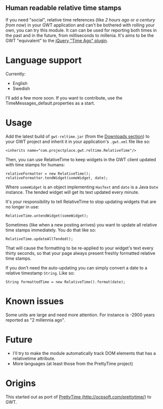 Human readable relative time stamps
-----------------------------------

If you need "social", relative time references (like *2 hours ago* or *a century from now*) in your GWT application and can't be bothered with rolling your own, you can try this module. It can can be used for reporting both times in the past and in the future, from milliseconds to millenia. It's aims to be the GWT "equivalent" to the [jQuery "Time Ago" plugin][2].

Language support
================

Currently:

 - English
 - Swedish

I'll add a few more soon. If you want to contribute, use the TimeMessages_default.properties as a start.

Usage
=====

Add the latest build of `gwt-reltime.jar` (from the [Downloads section][3]) to your GWT project and inherit it in your application's `.gwt.xml` file like so:

    <inherits name="com.projectplace.gwt.reltime.RelativeTime"/>

Then, you can use RelativeTime to keep widgets in the GWT client updated with time stamps for humans:

    relativeFormatter = new RelativeTime();
    relativeFormatter.tendWidget(someWidget, date);

Where `someWidget` is an object implementing `HasText` and `date` is a Java `Date` instance. The tended widget will get its text updated every minute.

It's your responsibility to tell RelativeTime to stop updating widgets that are no longer in use:

    RelativeTime.untendWidget(someWidget);

Sometimes (like when a new posting  arrives) you want to update all relative time stamps immediately. You do that like so:

    RelativeTime.updateAllTended();

That will cause the formatting to be re-applied to your widget's text every thirty seconds, so that your page always present freshly formatted relative time stamps. 

If you don't need the auto-updating you can simply convert a date to a relative timestamp `String`. Like so:

    String formattedTime = new RelativeTime().format(date);

Known issues
============

Some units are large and need more attention. For instance is -2900 years reported as "2 millennia ago".

Future
======

 - I'll try to make the module automatically track DOM elements that has a relativetime attribute.
 - More languages (at least those from the PrettyTime project)

Origins
=======

This started out as port of [PrettyTime (http://ocpsoft.com/prettytime/)][1] to GWT.


  [1]: http://ocpsoft.com/prettytime/
  [2]: http://timeago.yarp.com/
  [3]: http://github.com/PEZ/GWT-Relative-Time/downloads
